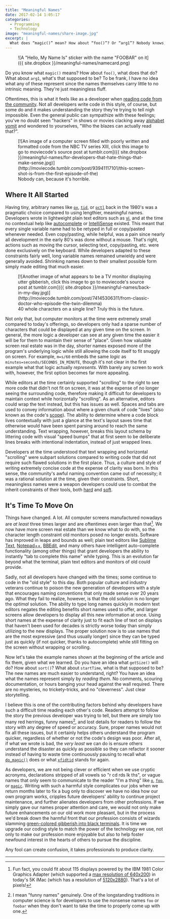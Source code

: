 ```yaml
---
title: "Meaningful Names"
date: 2017-02-14 1:05:17
categories:
  - Programming
  - Technology
image: "meaningful-names/share-image.jpg"
excerpt: |
  What does “magic()” mean? How about “foo()”? Or “arg1”? Nobody knows, and that’s the problem.
---
```


<figure markdown="1" class="edge-to-edge small">
![A "Hello, My Name Is" sticker with the name "FOOBAR" on it]({{ site.dropbox }}/meaningful-names/namecard.png)
</figure>

Do you know what `magic()` means? How about `foo()`, what does that do? What about `arg1`, what's that supposed to be? To be frank, I have no idea what any of these represent since the names themselves carry little to no intrinsic meaning. They're just meaningless fluff.

<a id="resume-from-break"></a>
Oftentimes, this is what it feels like as a developer when [reading code from the community](http://www.c2.com/cgi/wiki?BadVariableNames). Not all developers write code in this style, of course, but some do and it makes understanding the story they're trying to tell nigh impossible. Even the general public can sympathize with these feelings; you've no doubt seen "hackers" in shows or movies clacking away [alphabet vomit](http://www.hackertyper.com) and wondered to yourselves, "Who the blazes can actually read that?".

<!--break-->

<figure markdown="1" class="edge-to-edge shadow small">
[![An image of a computer screen filled with poorly written and formatted code from the NBC TV series XIII, click this image to go to moviecode's source post at tumblr.com]({{ site.dropbox }}/meaningful-names/for-developers-that-hate-things-that-make-sense.jpg)](http://moviecode.tumblr.com/post/93941117101/this-screen-shot-is-from-the-first-episode-of-the)
<figcaption>
Nobody can, because it's horrible.
</figcaption>
</figure>


Where It All Started
--------------------

Having tiny, arbitrary names like [`ox`](https://bitbucket.org/inferno-os/inferno-os/src/185709ebf9fcb65846add6abe88c9d3db3e60406/appl/acme/xfid.b?at=default#xfid.b-113), [`tid`](https://bitbucket.org/inferno-os/inferno-os/src/185709ebf9fcb65846add6abe88c9d3db3e60406/appl/acme/xfid.b?at=default#xfid.b-112), or [`pctl`](https://bitbucket.org/inferno-os/inferno-os/src/185709ebf9fcb65846add6abe88c9d3db3e60406/appl/acme/xfid.b?at=default#xfid.b-105) back in the 1980's was a pragmatic choice compared to using lengthier, meaningful names. Developers wrote in lightweight plain text editors such as [vi](https://en.wikipedia.org/wiki/Vi), and at the time no contextual help like [autocomplete](https://en.wikipedia.org/wiki/Autocomplete) or [IntelliSense](https://en.wikipedia.org/wiki/Intelligent_code_completion) existed. This meant that every single variable name had to be retyped in full or copy/pasted whenever needed. Even copy/pasting, while helpful, was a pain since nearly all development in the early 80's was done without a mouse. That's right, actions such as moving the cursor, selecting text, copy/pasting, etc. were done exclusively on the keyboard. While developers adapted to these constraints fairly well, long variable names remained unwieldy and were generally avoided. Shrinking names down to their smallest possible form simply made editing that much easier.

<figure markdown="1" class="edge-to-edge shadow small">
[![Another image of what appears to be a TV monitor displaying utter gibberish, click this image to go to moviecode's source post at tumblr.com]({{ site.dropbox }}/meaningful-names/back-in-my-day.jpg)](http://moviecode.tumblr.com/post/74145306311/from-classic-doctor-who-episode-the-twin-dilemma)
<figcaption>
40 whole characters on a single line? Truly this is the future.
</figcaption>
</figure>

Not only that, but computer monitors at the time were extremely small compared to today's offerings, so developers only had a sparse number of characters that could be displayed at any given time on the screen. In general, the more logic a developer can see at any given time the easier it will be for them to maintain their sense of "place".  Given how valuable screen real estate was in the day, shorter names exposed more of the program's underlying logic while still allowing the code itself to fit snuggly on screen. For example, `m=s/60` embeds the same *logic* as `minutes=seconds/SECONDS_IN_MINUTE`, though it's not clear in the first example what that logic actually *represents*. With barely any screen to work with, however, the first option becomes far more appealing.

While editors at the time certainly supported "scrolling" to the right to see more code that didn't not fit on screen, it was at the expense of no longer seeing the surrounding code, therefore making it difficult for developers to maintain context while horizontally "scrolling". As an alternative, editors could wrap the text instead, but this has issues as well. Spaces and tabs are used to convey information about where a given chunk of code "lives" (also known as the code's [scope](https://en.wikipedia.org/wiki/Scope_(computer_science))). The ability to determine where a code block lives contextually with just a glance at the text's layout saves time that otherwise would have been spent parsing around to reach the same understanding. Text wrapping, however, breaks this layout schema by littering code with visual "speed bumps" that at first seem to be deliberate lines breaks with intentional indentation, instead of just wrapped lines.

Developers at the time understood that text wrapping and horizontal "scrolling" were subpart solutions compared to writing code that did not require such flawed solutions in the first place. Thus, a culture and style of writing extremely concise code at the expense of clarity was born. In this sense, the community's awful naming convention came out of necessity; it was a rational solution at the time, given their constraints. Short, meaningless names were a weapon developers could use to combat the inherit constraints of their tools, both [hard](https://en.wikipedia.org/wiki/Computer_hardware) and [soft](https://en.wikipedia.org/wiki/Software).

It's Time To Move On
--------------------

Things have changed. A lot. All computer screens manufactured nowadays are *at least* three times larger and are oftentimes even larger than that[^so-much-larger]. We now have more screen real estate than we know what to do with, so the character length constraint old monitors posed no longer exists. Software has improved in leaps and bounds as well; plain text editors like [Sublime Text](http://www.sublimetext.com), [Notepad++](https://notepad-plus-plus.org), [BBEdit](http://www.barebones.com/products/bbedit/), and many others have intelligent auto-complete functionality (among other things) that grant developers the ability to instantly "tab to complete this name" while typing. This is an evolution far beyond what the terminal, plain text editors and monitors of old could provide.

Sadly, not all developers have changed with the times; some continue to code in the "old style" to this day. Both popular culture and industry veterans continue to poison the new generation of developers with a style that encourages naming conventions that only made sense over 20 years ago. What they fail to realize, however, is that the old solution is no longer the *optimal* solution. The ability to type long names quickly in modern text editors negates the editing benefits short names used to offer, and larger screens allow developers to display all this new information at once. Using short names at the expense of clarity just to fit each line of text on displays that haven't been used for decades is strictly worse today than simply utilizing to the new displays. The proper solution now is to use names that are the most expressive (and thus usually longer) since they can be typed just as quickly (if not quicker, thanks to autocomplete) while still fitting on the screen without wrapping or scrolling.

Now let's take the example names shown at the beginning of the article and fix them, given what we learned. Do you have an idea what `getSize()` will do? How about `sort()`? What about `startTime`, what is that supposed to be? The new names are much easier to understand, right? You have an idea what the names represent simply by *reading them*. No comments, scouring documentation, or hours banging your head against the wall required. There are no mysteries, no trickety-tricks, and no "cleverness". Just clear storytelling.

I believe this is one of the contributing factors behind why developers have such a difficult time reading each other's code. Readers attempt to follow the story the previous developer was trying to tell, but there are simply too many red herrings, funny names[^foo-bar], and lost details for readers to follow the story with any degree of speed or accuracy. Sure, proper names would not fix all these issues, but it certainly helps others understand the program quicker, regardless of whether or not the code's design was poor. After all, if what we wrote is bad, the *very least* we can do is ensure others understand the disaster as quickly as possible so they can refactor it sooner instead of having to waste time continuously pausing to recall what [`do_magic()`](https://bitbucket.org/inferno-os/inferno-os/src/185709ebf9fcb65846add6abe88c9d3db3e60406/appl/svc/httpd/httpd.b?at=default#httpd.b-333) does or what [`xfidtid`](https://bitbucket.org/inferno-os/inferno-os/src/185709ebf9fcb65846add6abe88c9d3db3e60406/appl/acme/xfid.b?at=default#xfid.b-114) stands for again.

As developers, we are not being clever or efficient when we use cryptic acronyms, declarations stripped of all vowels so "r cd rds lk ths", or vague names that only seem to communicate to the reader "I'm a thing" like [`o`](https://bitbucket.org/inferno-os/inferno-os/src/185709ebf9fcb65846add6abe88c9d3db3e60406/appl/alphabet/fs/query.b?at=default#query.b-44), [`foo`](https://bitbucket.org/inferno-os/inferno-os/src/185709ebf9fcb65846add6abe88c9d3db3e60406/appl/lib/pslib.b?at=default#pslib.b-690), or [`magic`](https://bitbucket.org/inferno-os/inferno-os/src/185709ebf9fcb65846add6abe88c9d3db3e60406/appl/cmd/mdb.b?at=default#mdb.b-372). Writing with such a harmful style complicates our jobs when we return months later to fix a bug only to discover we have no idea how our own program works, cripples future developers' ability to continue project maintenance, and further alienates developers from other professions. If we simply gave our names proper attention and care, we would not only make future enhancements on our old work more pleasant, but in the process we'd break down the harmful front that our profession consists of wizards slamming [green-colored gibberish into black terminals](http://hackertyper.net). It is time we upgrade our coding style to match the power of the technology we use, not only to make our profession more enjoyable but also to help foster newfound interest in the hearts of others to pursue the discipline.

Any fool can create confusion, it takes professionals to produce clarity.

----------

[^so-much-larger]: Fun fact, you could fit about 115 displays powered by the IBM 1981 Color Graphics Adapter (which supported a [max resolution of 640x200](https://en.wikipedia.org/wiki/Color_Graphics_Adapter)) in today's 5K iMac (which has a resolution of [5120x2880](https://www.apple.com/imac-with-retina/specs/)). That's a lot of pixels!
[^foo-bar]: I mean "funny names" genuinely. One of the longstanding traditions in computer science is for developers to use the nonsense names `foo` or `foobar` when they don't want to take the time to properly come up with one.